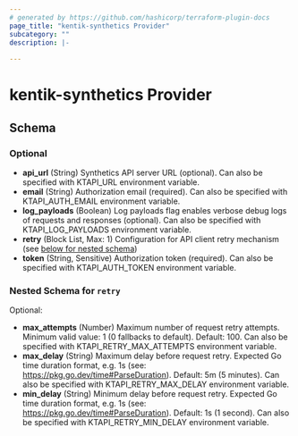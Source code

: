 ```yaml
---
# generated by https://github.com/hashicorp/terraform-plugin-docs
page_title: "kentik-synthetics Provider"
subcategory: ""
description: |-
  
---
```


# kentik-synthetics Provider





<!-- schema generated by tfplugindocs -->
## Schema

### Optional

- **api_url** (String) Synthetics API server URL (optional). Can also be specified with KTAPI_URL environment variable.
- **email** (String) Authorization email (required). Can also be specified with KTAPI_AUTH_EMAIL environment variable.
- **log_payloads** (Boolean) Log payloads flag enables verbose debug logs of requests and responses (optional). Can also be specified with KTAPI_LOG_PAYLOADS environment variable.
- **retry** (Block List, Max: 1) Configuration for API client retry mechanism (see [below for nested schema](#nestedblock--retry))
- **token** (String, Sensitive) Authorization token (required). Can also be specified with KTAPI_AUTH_TOKEN environment variable.

<a id="nestedblock--retry"></a>
### Nested Schema for `retry`

Optional:

- **max_attempts** (Number) Maximum number of request retry attempts. Minimum valid value: 1 (0 fallbacks to default). Default: 100. Can also be specified with KTAPI_RETRY_MAX_ATTEMPTS environment variable.
- **max_delay** (String) Maximum delay before request retry. Expected Go time duration format, e.g. 1s (see: <https://pkg.go.dev/time#ParseDuration>). Default: 5m (5 minutes). Can also be specified with KTAPI_RETRY_MAX_DELAY environment variable.
- **min_delay** (String) Minimum delay before request retry. Expected Go time duration format, e.g. 1s (see: <https://pkg.go.dev/time#ParseDuration>). Default: 1s (1 second). Can also be specified with KTAPI_RETRY_MIN_DELAY environment variable.
